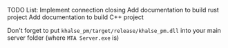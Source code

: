 TODO List:
Implement connection closing
Add documentation to build rust project
Add documentation to build C++ project

Don't forget to put `khalse_pm/target/release/khalse_pm.dll` into your main server folder (where `MTA Server.exe` is)
